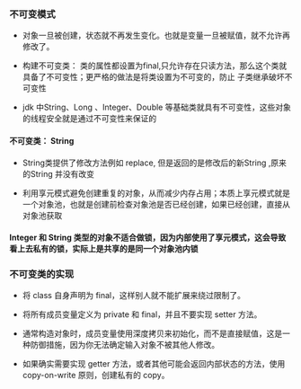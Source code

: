 ### 不可变模式

- 对象一旦被创建，状态就不再发生变化。也就是变量一旦被赋值，就不允许再修改了。

- 构建不可变类： 类的属性都设置为final,只允许存在只读方法，那么这个类就具备了不可变性；更严格的做法是将类设置为不可变的，防止
子类继承破坏不可变性
  
  
- jdk 中String、Long 、Integer、Double 等基础类就具有不可变性，这些对象的线程安全就是通过不可变性来保证的

#### 不可变类： String 

- String类提供了修改方法例如 replace, 但是返回的是修改后的新String ,原来的String 并没有改变

- 利用享元模式避免创建重复的对象，从而减少内存占用；本质上享元模式就是一个对象池，也就是创建前检查对象池是否已经创建，如果已经创建，直接从对象池获取


#### Integer 和 String 类型的对象不适合做锁，因为内部使用了享元模式，这会导致看上去私有的锁，实际上是共享的是同一个对象池内锁


### 不可变类的实现

- 将 class 自身声明为 final，这样别人就不能扩展来绕过限制了。
  
- 将所有成员变量定义为 private 和 final，并且不要实现 setter 方法。
  
- 通常构造对象时，成员变量使用深度拷贝来初始化，而不是直接赋值，这是一种防御措施，因为你无法确定输入对象不被其他人修改。
  
- 如果确实需要实现 getter 方法，或者其他可能会返回内部状态的方法，使用 copy-on-write 原则，创建私有的 copy。
